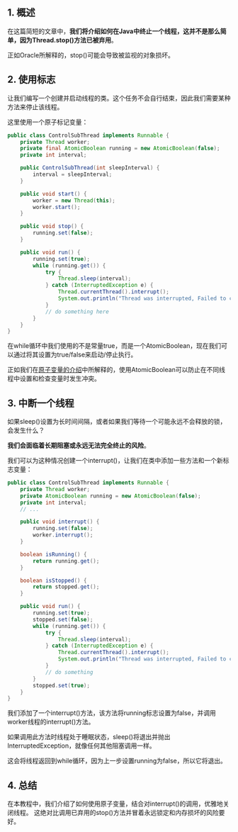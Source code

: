 ## 1. 概述

在这篇简短的文章中，**我们将介绍如何在Java中终止一个线程，这并不是那么简单，因为Thread.stop()方法已被弃用**。

正如Oracle所解释的，stop()可能会导致被监视的对象损坏。

## 2. 使用标志

让我们编写一个创建并启动线程的类。这个任务不会自行结束，因此我们需要某种方法来停止该线程。

这里使用一个原子标记变量：

```java
public class ControlSubThread implements Runnable {
    private Thread worker;
    private final AtomicBoolean running = new AtomicBoolean(false);
    private int interval;

    public ControlSubThread(int sleepInterval) {
        interval = sleepInterval;
    }

    public void start() {
        worker = new Thread(this);
        worker.start();
    }

    public void stop() {
        running.set(false);
    }

    public void run() {
        running.set(true);
        while (running.get()) {
            try {
                Thread.sleep(interval);
            } catch (InterruptedException e) {
                Thread.currentThread().interrupt();
                System.out.println("Thread was interrupted, Failed to complete operation");
            }
            // do something here
        }
    }
}
```

在while循环中我们使用的不是常量true，而是一个AtomicBoolean，现在我们可以通过将其设置为true/false来启动/停止执行。

正如我们在[原子变量的介绍]()中所解释的，使用AtomicBoolean可以防止在不同线程中设置和检查变量时发生冲突。

## 3. 中断一个线程

如果sleep()设置为长时间间隔，或者如果我们等待一个可能永远不会释放的锁，会发生什么？

**我们会面临着长期阻塞或永远无法完全终止的风险**。

我们可以为这种情况创建一个interrupt()，让我们在类中添加一些方法和一个新标志变量：

```java
public class ControlSubThread implements Runnable {
    private Thread worker;
    private AtomicBoolean running = new AtomicBoolean(false);
    private int interval;
    // ...

    public void interrupt() {
        running.set(false);
        worker.interrupt();
    }

    boolean isRunning() {
        return running.get();
    }

    boolean isStopped() {
        return stopped.get();
    }

    public void run() {
        running.set(true);
        stopped.set(false);
        while (running.get()) {
            try {
                Thread.sleep(interval);
            } catch (InterruptedException e) {
                Thread.currentThread().interrupt();
                System.out.println("Thread was interrupted, Failed to complete operation");
            }
            // do something
        }
        stopped.set(true);
    }
}
```

我们添加了一个interrupt()方法，该方法将running标志设置为false，并调用worker线程的interrupt()方法。

如果调用此方法时线程处于睡眠状态，sleep()将退出并抛出InterruptedException，就像任何其他阻塞调用一样。

这会将线程返回到while循环，因为上一步设置running为false，所以它将退出。

## 4. 总结

在本教程中，我们介绍了如何使用原子变量，结合对interrupt()的调用，优雅地关闭线程。
这绝对比调用已弃用的stop()方法并冒着永远锁定和内存损坏的风险要好。